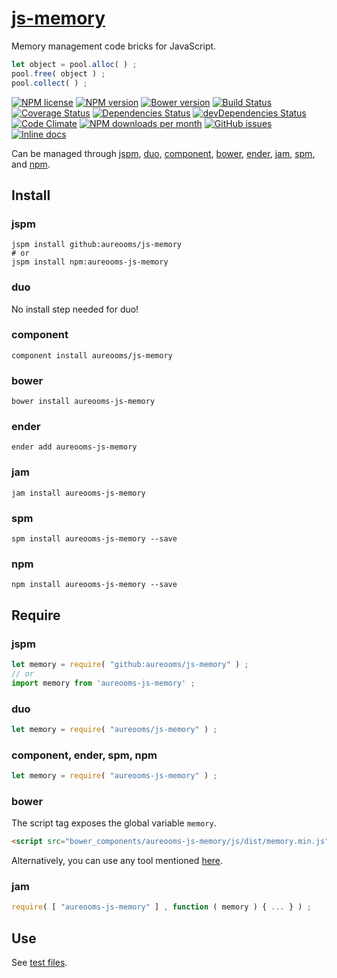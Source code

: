 [js-memory](http://aureooms.github.io/js-memory)
==

Memory management code bricks for JavaScript.

```js
let object = pool.alloc( ) ;
pool.free( object ) ;
pool.collect( ) ;
```

[![NPM license](http://img.shields.io/npm/l/aureooms-js-memory.svg?style=flat)](https://raw.githubusercontent.com/aureooms/js-memory/master/LICENSE)
[![NPM version](http://img.shields.io/npm/v/aureooms-js-memory.svg?style=flat)](https://www.npmjs.org/package/aureooms-js-memory)
[![Bower version](http://img.shields.io/bower/v/aureooms-js-memory.svg?style=flat)](http://bower.io/search/?q=aureooms-js-memory)
[![Build Status](http://img.shields.io/travis/aureooms/js-memory.svg?style=flat)](https://travis-ci.org/aureooms/js-memory)
[![Coverage Status](http://img.shields.io/coveralls/aureooms/js-memory.svg?style=flat)](https://coveralls.io/r/aureooms/js-memory)
[![Dependencies Status](http://img.shields.io/david/aureooms/js-memory.svg?style=flat)](https://david-dm.org/aureooms/js-memory#info=dependencies)
[![devDependencies Status](http://img.shields.io/david/dev/aureooms/js-memory.svg?style=flat)](https://david-dm.org/aureooms/js-memory#info=devDependencies)
[![Code Climate](http://img.shields.io/codeclimate/github/aureooms/js-memory.svg?style=flat)](https://codeclimate.com/github/aureooms/js-memory)
[![NPM downloads per month](http://img.shields.io/npm/dm/aureooms-js-memory.svg?style=flat)](https://www.npmjs.org/package/aureooms-js-memory)
[![GitHub issues](http://img.shields.io/github/issues/aureooms/js-memory.svg?style=flat)](https://github.com/aureooms/js-memory/issues)
[![Inline docs](http://inch-ci.org/github/aureooms/js-memory.svg?branch=master&style=shields)](http://inch-ci.org/github/aureooms/js-memory)

Can be managed through [jspm](https://github.com/jspm/jspm-cli),
[duo](https://github.com/duojs/duo),
[component](https://github.com/componentjs/component),
[bower](https://github.com/bower/bower),
[ender](https://github.com/ender-js/Ender),
[jam](https://github.com/caolan/jam),
[spm](https://github.com/spmjs/spm),
and [npm](https://github.com/npm/npm).

## Install

### jspm
```terminal
jspm install github:aureooms/js-memory
# or
jspm install npm:aureooms-js-memory
```
### duo
No install step needed for duo!

### component
```terminal
component install aureooms/js-memory
```

### bower
```terminal
bower install aureooms-js-memory
```

### ender
```terminal
ender add aureooms-js-memory
```

### jam
```terminal
jam install aureooms-js-memory
```

### spm
```terminal
spm install aureooms-js-memory --save
```

### npm
```terminal
npm install aureooms-js-memory --save
```

## Require
### jspm
```js
let memory = require( "github:aureooms/js-memory" ) ;
// or
import memory from 'aureooms-js-memory' ;
```
### duo
```js
let memory = require( "aureooms/js-memory" ) ;
```

### component, ender, spm, npm
```js
let memory = require( "aureooms-js-memory" ) ;
```

### bower
The script tag exposes the global variable `memory`.
```html
<script src="bower_components/aureooms-js-memory/js/dist/memory.min.js"></script>
```
Alternatively, you can use any tool mentioned [here](http://bower.io/docs/tools/).

### jam
```js
require( [ "aureooms-js-memory" ] , function ( memory ) { ... } ) ;
```

## Use

See [test files](https://github.com/aureooms/js-memory/tree/master/test/js/src).

